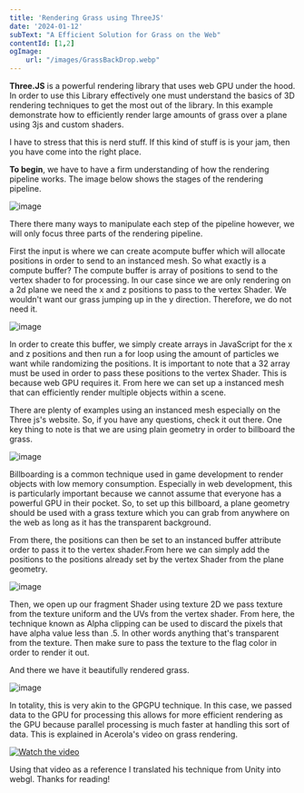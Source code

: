```yaml
---
title: 'Rendering Grass using ThreeJS'
date: '2024-01-12'
subText: "A Efficient Solution for Grass on the Web"
contentId: [1,2]
ogImage: 
    url: "/images/GrassBackDrop.webp"
---
```


**Three.JS** is a powerful rendering library that uses web GPU under the hood. In order to use this Library
effectively one must understand the basics of 3D rendering techniques to get the most out of the
library. In this example demonstrate how to efficiently render large amounts of grass over a
plane using 3js and custom shaders. 


I have to stress that this is nerd stuff. If this kind of stuff is
is your jam, then you have come into the right place. 


**To begin**, we have to have a firm understanding of how the rendering pipeline works. The image below shows the stages of the
rendering pipeline. 

![image](/images/pipeline_en.png#thumbnail)

There there many ways to manipulate each step of the pipeline however, we will only focus three parts of the rendering pipeline.


First the input is where we can create acompute buffer which will allocate positions in order to send to an instanced mesh. So what
exactly is a compute buffer? The compute buffer is array of positions to send to the vertex shader to for processing. In our case since we are only rendering on a 2d plane we need the x
and z positions to pass to the vertex Shader. We wouldn&#39;t want our grass jumping up in the y
direction. Therefore, we do not need it. 

![image](/images/PositionArrays.png#thumbnail)



In order to create this buffer, we simply create arrays in
JavaScript for the x and z positions and then run a for loop using the amount of particles we
want while randomizing the positions. It is important to note that a 32 array must be used in
order to pass these positions to the vertex Shader. This is because web GPU requires it. From here we can set up a instanced mesh that can efficiently render multiple objects within a scene.


There are plenty of examples using an instanced mesh especially on the Three js's website. So, if you have any questions, check it out there. One key thing to note is that we are using plain geometry in order to billboard the grass. 

![image](/images/InstancedMeshSetup.png#wide)

Billboarding is a common technique used in game
development to render objects with low memory consumption. Especially in web development, this is particularly important because we cannot assume that everyone has a powerful GPU in
their pocket. So, to set up this billboard, a plane geometry should be used with a grass texture which you can grab from anywhere on the web as long as it has the transparent background.

From there, the positions can then be set to an instanced buffer attribute order to pass it to the vertex shader.From here we can simply add the positions to the positions already set by the vertex
Shader from the plane geometry. 

![image](/images/VertexShader.png#wide)


Then, we open up our fragment Shader using texture 2D we
pass texture from the texture uniform and the UVs from the vertex shader. From here, the technique known as Alpha clipping can be used to discard the pixels that have alpha value less than .5. In other words anything that&#39;s transparent from the texture. Then make sure to pass the texture to the flag color
in order to render it out.


And there we have it beautifully rendered grass. 

![image](/images/result.gif#thumbnail)


In totality, this is very akin to the GPGPU technique. In this case, we passed data to the GPU for processing this
allows for more efficient rendering as the GPU because parallel processing is much faster at handling this sort of data. This is explained in Acerola's video on grass rendering.

[![Watch the video](https://i.ytimg.com/vi/Y0Ko0kvwfgA/hqdefault.jpg?sqp=-oaymwEcCNACELwBSFXyq4qpAw4IARUAAIhCGAFwAcABBg==&rs=AOn4CLCk59g1beuoKYSMsyD20jY6KOgpyw#thumbnail)](https://www.youtube.com/watch?v=Y0Ko0kvwfgA&t=2s)

 Using that video as a reference I translated his technique from Unity into webgl. Thanks for reading!